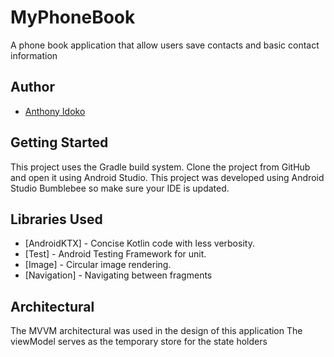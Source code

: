 # MyPhoneBook
A phone book application that allow users save contacts and basic contact information

## Author

- [Anthony Idoko](https://www.github.com/anthonyidoko)

Getting Started
---------------
This project uses the Gradle build system.  Clone the project from GitHub and open it using Android Studio.
This project was developed using Android Studio Bumblebee so make sure your IDE is updated.

Libraries Used
--------------
* [AndroidKTX] - Concise Kotlin code with less verbosity.
* [Test] - Android Testing Framework for unit.
* [Image] - Circular image rendering. 
* [Navigation] - Navigating between fragments 

## Architectural 

The MVVM architectural was used in the design of this application
The viewModel serves as the temporary store for the state holders

